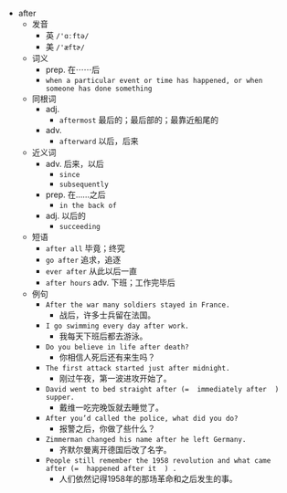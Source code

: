 - after
  - 发音
    - 英 `/'ɑːftə/`
    - 美 `/'æftɚ/`
  - 词义
    - prep. 在⋯⋯后
    - `when a particular event or time has happened, or when someone has done something`
  - 同根词
    - adj.
      - `aftermost` 最后的；最后部的；最靠近船尾的
    - adv.
      - `afterward` 以后，后来
  - 近义词
    - adv. 后来，以后
      - `since`
      - `subsequently`
    - prep. 在……之后
      - `in the back of`
    - adj. 以后的
      - `succeeding`
  - 短语
    - `after all` 毕竟；终究 
    - `go after` 追求，追逐 
    - `ever after` 从此以后一直 
    - `after hours` adv. 下班；工作完毕后 
  - 例句
    - `After the war many soldiers stayed in France.`
      - 战后，许多士兵留在法国。
    - `I go swimming every day after work.`
      - 我每天下班后都去游泳。
    - `Do you believe in life after death?`
      - 你相信人死后还有来生吗？
    - `The first attack started just after midnight.`
      - 刚过午夜，第一波进攻开始了。
    - `David went to bed straight after (=  immediately after  ) supper.`
      - 戴维一吃完晚饭就去睡觉了。
    - `After you’d called the police, what did you do?`
      - 报警之后，你做了些什么？
    - `Zimmerman changed his name after he left Germany.`
      - 齐默尔曼离开德国后改了名字。
    - `People still remember the 1958 revolution and what came after (=  happened after it  ) .`
      - 人们依然记得1958年的那场革命和之后发生的事。

